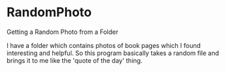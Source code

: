 # RandomPhoto
Getting a Random Photo from a Folder

I have a folder which contains photos of book pages which I found interesting and helpful. 
So this program basically takes a random file and brings it to me like the 'quote of the day' thing.
